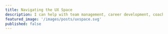 ```yaml
---
title: Navigating the UX Space
description: I can help with team management, career development, coaching, mentoring and guidance.
featured_image: '/images/posts/uxspace.svg'
published: false
---
```

